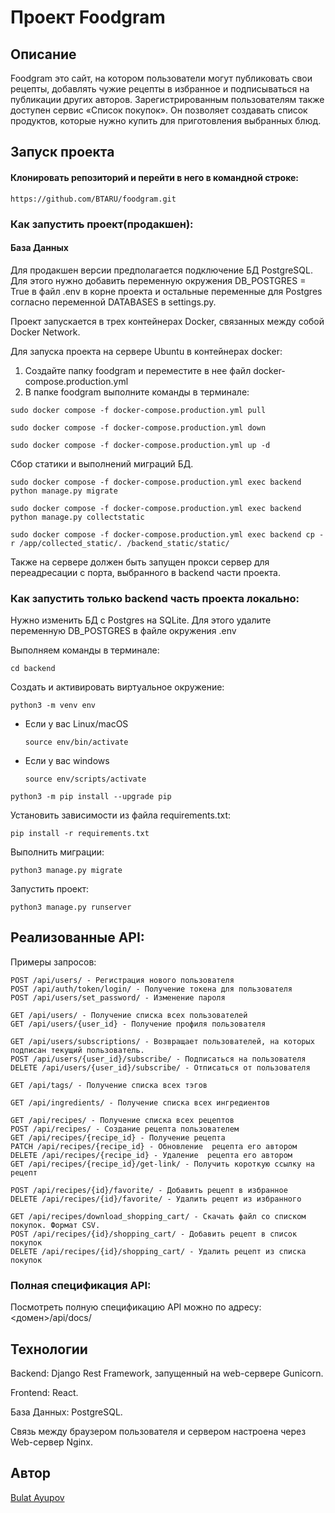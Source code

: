 #  Проект Foodgram

## Описание

Foodgram это сайт, на котором пользователи могут публиковать свои рецепты, добавлять чужие рецепты в избранное и
подписываться на публикации других авторов.
Зарегистрированным пользователям также доступен сервис «Список покупок». Он позволяет создавать список продуктов,
которые нужно купить для приготовления выбранных блюд.

## Запуск проекта

#### Клонировать репозиторий и перейти в него в командной строке:

```
https://github.com/BTARU/foodgram.git
```

### Как запустить проект(продакшен):

#### База Данных

Для продакшен версии предполагается подключение БД PostgreSQL. Для этого нужно добавить переменную окружения DB_POSTGRES = True в файл .env в корне проекта и остальные переменные для Postgres согласно переменной DATABASES в settings.py.

Проект запускается в трех контейнерах Docker, связанных между собой Docker Network.

Для запуска проекта на сервере Ubuntu в контейнерах docker:
1) Создайте папку foodgram и переместите в нее файл docker-compose.production.yml
2) В папке foodgram выполните команды в терминале:

```
sudo docker compose -f docker-compose.production.yml pull
```

```
sudo docker compose -f docker-compose.production.yml down
```

```
sudo docker compose -f docker-compose.production.yml up -d
```

Сбор статики и выполнений миграций БД.

```
sudo docker compose -f docker-compose.production.yml exec backend python manage.py migrate
```

```
sudo docker compose -f docker-compose.production.yml exec backend python manage.py collectstatic
```

```
sudo docker compose -f docker-compose.production.yml exec backend cp -r /app/collected_static/. /backend_static/static/
```

Также на сервере должен быть запущен прокси сервер для переадресации с порта, выбранного в backend части проекта.

### Как запустить только backend часть проекта локально:

Нужно изменить БД с Postgres на SQLite. Для этого удалите переменную DB_POSTGRES в файле окружения .env

Выполняем команды в терминале:

```
cd backend
```

Cоздать и активировать виртуальное окружение:

```
python3 -m venv env
```

* Если у вас Linux/macOS

    ```
    source env/bin/activate
    ```

* Если у вас windows

    ```
    source env/scripts/activate
    ```

```
python3 -m pip install --upgrade pip
```

Установить зависимости из файла requirements.txt:

```
pip install -r requirements.txt
```

Выполнить миграции:

```
python3 manage.py migrate
```

Запустить проект:

```
python3 manage.py runserver
```

## Реализованные API:
Примеры запросов:

```
POST /api/users/ - Регистрация нового пользователя
POST /api/auth/token/login/ - Получение токена для пользователя
POST /api/users/set_password/ - Изменение пароля

GET /api/users/ - Получение списка всех пользователей
GET /api/users/{user_id} - Получение профиля пользователя

GET /api/users/subscriptions/ - Возвращает пользователей, на которых подписан текущий пользователь.
POST /api/users/{user_id}/subscribe/ - Подписаться на пользователя
DELETE /api/users/{user_id}/subscribe/ - Отписаться от пользователя

GET /api/tags/ - Получение списка всех тэгов

GET /api/ingredients/ - Получение списка всех ингредиентов

GET /api/recipes/ - Получение списка всех рецептов
POST /api/recipes/ - Создание рецепта пользователем
GET /api/recipes/{recipe_id} - Получение рецепта
PATCH /api/recipes/{recipe_id} - Обновление  рецепта его автором
DELETE /api/recipes/{recipe_id} - Удаление  рецепта его автором
GET /api/recipes/{recipe_id}/get-link/ - Получить короткую ссылку на рецепт

POST /api/recipes/{id}/favorite/ - Добавить рецепт в избранное
DELETE /api/recipes/{id}/favorite/ - Удалить рецепт из избранного

GET /api/recipes/download_shopping_cart/ - Скачать файл со списком покупок. Формат CSV.
POST /api/recipes/{id}/shopping_cart/ - Добавить рецепт в список покупок
DELETE /api/recipes/{id}/shopping_cart/ - Удалить рецепт из списка покупок
```

### Полная спецификация API:

Посмотреть полную спецификацию API можно по адресу: <домен>/api/docs/

## Технологии

Backend: Django Rest Framework, запущенный на web-сервере Gunicorn.

Frontend: React.

База Данных: PostgreSQL.

Связь между браузером пользователя и сервером настроена через Web-сервер Nginx.

## Автор

[Bulat Ayupov](https://github.com/BTARU)
